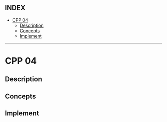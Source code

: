 ## INDEX

- [CPP 04](#cpp-04)
	- [Description](#description)
	- [Concepts](#concepts)
	- [Implement](#implement)

---
# CPP 04

## Description

## Concepts

## Implement